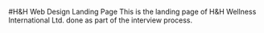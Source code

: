 #H&H Web Design Landing Page
This is the landing page of H&H Wellness International Ltd. done as part of the interview process.
